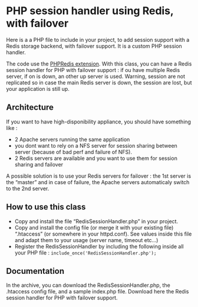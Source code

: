 # PHP session handler using Redis, with failover

Here is a a PHP file to include in your project, to add session support with a Redis storage backend, with failover support. It is a custom PHP session handler.

The code use the [PHPRedis extension](https://github.com/phpredis/phpredis). With this class, you can have a Redis session handler for PHP with failover support : if ou have multiple Redis server, if on is down, an other up server is used.
Warning, session are not replicated so in case the main Redis server is down, the session are lost, but your application is still up.

## Architecture

If you want to have high-disponibility appliance, you should have something like :
- 2 Apache servers running the same application
- you dont want to rely on a NFS server for session sharing between server (because of bad perf and failure of NFS).
- 2 Redis servers are available and you want to use them for session sharing and failover

A possible solution is to use your Redis servers for failover : the 1st server is the “master” and in case of failure, the Apache servers automaticaly switch to the 2nd server.

## How to use this class
- Copy and install the file “RedisSessionHandler.php” in your project.
- Copy and install the config file (or merge it with your existing file) “.htaccess” (or somewhere in your httpd.conf). See values inside this file and adapt them to your usage (server name, timeout etc…)
- Register the RedisSessionHandler by including the following inside all your PHP file :
`include_once('RedisSessionHandler.php');`

## Documentation

In the archive, you can download the RedisSessionHandler.php, the .htaccess config file, and a sample index.php file.
Download here the Redis session handler for PHP with failover support.
